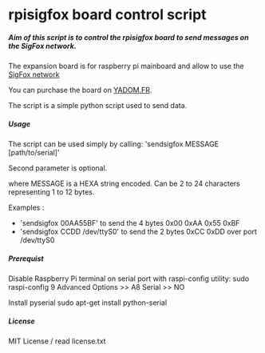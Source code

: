 # rpisigfox board control script

##### Aim of this script is to control the rpisigfox board to send messages on the SigFox network.
The expansion board is for raspberry pi mainboard and allow to use the [SigFox network](http://sigfox.com)

You can purchase the board on [YADOM.FR](http://yadom.fr/carte-rpisigfox.html).

The script is a simple python script used to send data.

##### Usage

The script can be used simply by calling:
'sendsigfox MESSAGE [path/to/serial]'

Second parameter is optional.
 
where MESSAGE is a HEXA string encoded. Can be 2 to 24 characters representing 1 to 12 bytes.

Examples :
- 'sendsigfox 00AA55BF' to send the 4 bytes 0x00 0xAA 0x55 0xBF
- 'sendsigfox CCDD /dev/ttyS0' to send the 2 bytes 0xCC 0xDD over port /dev/ttyS0

##### Prerequist

Disable Raspberry Pi terminal on serial port with raspi-config utility:
sudo raspi-config
9 Advanced Options >> A8 Serial >> NO

Install pyserial
sudo apt-get install python-serial

##### License

MIT License / read license.txt

